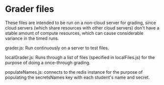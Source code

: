 # Grader files

These files are intended to be run on a non-cloud server for grading, since cloud servers (which share resources with other cloud servers) don't have a stable amount of compute resources, which can cause considerable variance in the timed runs.

grader.js: Run continuously on a server to test files.

localGrader.js: Runs through a list of files (specified in localFiles.js) for the purpose of doing a once-through grading.

populateNames.js: connects to the redis instance for the purpose of populating the secretsNames key with each student's name and secret.